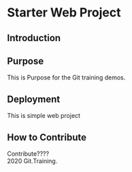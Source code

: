 # Starter Web Project

## Introduction

## Purpose
This is Purpose for the Git training demos.

## Deployment
This is simple web project

## How to Contribute
Contribute????	
2020 Git.Training.